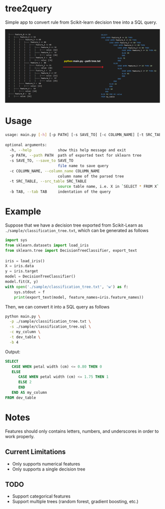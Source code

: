 # tree2query

Simple app to convert rule from Scikit-learn decision tree into a SQL query.

<img src="example.png" alt="example" width="800"/>

# Usage

```bash
usage: main.py [-h] [-p PATH] [-s SAVE_TO] [-c COLUMN_NAME] [-t SRC_TABLE] [-b TAB]

optional arguments:
  -h, --help            show this help message and exit
  -p PATH, --path PATH  path of exported text for sklearn tree
  -s SAVE_TO, --save_to SAVE_TO
                        file name to save query
  -c COLUMN_NAME, --column_name COLUMN_NAME
                        column name of the parsed tree
  -t SRC_TABLE, --src_table SRC_TABLE
                        source table name, i.e. X in `SELECT * FROM X`
  -b TAB, --tab TAB     indentation of the query
```

# Example

Suppose that we have a decision tree exported from Scikit-Learn as `./sample/classification_tree.txt`, which can be generated as follows

```python
import sys
from sklearn.datasets import load_iris
from sklearn.tree import DecisionTreeClassifier, export_text

iris = load_iris()
X = iris.data
y = iris.target
model = DecisionTreeClassifier()
model.fit(X, y)
with open('./sample/classification_tree.txt', 'w') as f:
    sys.stdout = f
    print(export_text(model, feature_names=iris.feature_names))
```

Then, we can convert it into a SQL query as follows

```bash
python main.py \
  -p ./sample/classification_tree.txt \
  -s ./sample/classification_tree.sql \
  -c my_column \
  -t dev_table \
  -b 4
```

Output:

```sql
SELECT
   CASE WHEN petal width (cm) <= 0.80 THEN 0
   ELSE
      CASE WHEN petal width (cm) <= 1.75 THEN 1
      ELSE 2
      END
   END AS my_column
FROM dev_table
```

# Notes
Features should only contains letters, numbers, and underscores in order to work properly.

## Current Limitations
- Only supports numerical features
- Only supports a single decision tree

## TODO
- Support categorical features
- Support multiple trees (random forest, gradient boosting, etc.)
